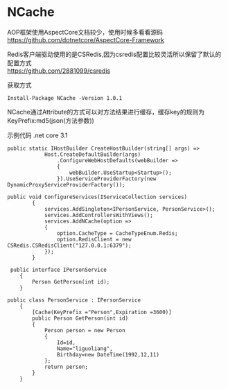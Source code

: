 # NCache
AOP框架使用AspectCore文档较少，使用时候多看看源码</br>
https://github.com/dotnetcore/AspectCore-Framework

Redis客户端驱动使用的是CSRedis,因为csredis配置比较灵活所以保留了默认的配置方式</br>
https://github.com/2881099/csredis

获取方式
```
Install-Package NCache -Version 1.0.1
```

NCache通过Attribute的方式可以对方法结果进行缓存，缓存key的规则为KeyPrefix:md5(json(方法参数))

示例代码 .net core 3.1
```
public static IHostBuilder CreateHostBuilder(string[] args) =>
            Host.CreateDefaultBuilder(args)
                .ConfigureWebHostDefaults(webBuilder =>
                {
                    webBuilder.UseStartup<Startup>();
                }).UseServiceProviderFactory(new DynamicProxyServiceProviderFactory());
```

```
public void ConfigureServices(IServiceCollection services)
        {
            services.AddSingleton<IPersonService, PersonService>();
            services.AddControllersWithViews();
            services.AddNCache(option =>
            {
                option.CacheType = CacheTypeEnum.Redis;
                option.RedisClient = new CSRedis.CSRedisClient("127.0.0.1:6379");
            });
        }
```

```
 public interface IPersonService
    {
        Person GetPerson(int id);
    }
```


```
public class PersonService : IPersonService
    {
        [Cache(KeyPrefix ="Person",Expiration =3600)]
        public Person GetPerson(int id)
        {
            Person person = new Person
            {
                Id=id,
                Name="liguoliang",
                Birthday=new DateTime(1992,12,11)
            };
            return person;
        }
    }
```
